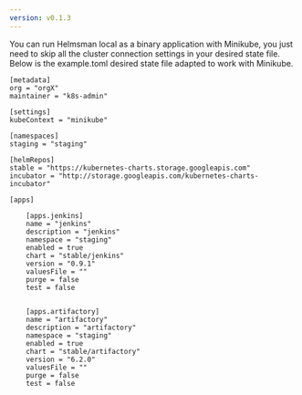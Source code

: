 ```yaml
---
version: v0.1.3
---
```


You can run Helmsman local as a binary application with Minikube, you just need to skip all the cluster connection settings in your desired state file. Below is the example.toml desired state file adapted to work with Minikube.


```
[metadata]
org = "orgX"
maintainer = "k8s-admin"

[settings]
kubeContext = "minikube" 

[namespaces]
staging = "staging" 

[helmRepos]
stable = "https://kubernetes-charts.storage.googleapis.com"
incubator = "http://storage.googleapis.com/kubernetes-charts-incubator"

[apps]

    [apps.jenkins]
    name = "jenkins" 
    description = "jenkins"
    namespace = "staging" 
    enabled = true 
    chart = "stable/jenkins" 
    version = "0.9.1" 
    valuesFile = "" 
    purge = false 
    test = false 


    [apps.artifactory]
    name = "artifactory" 
    description = "artifactory"
    namespace = "staging" 
    enabled = true 
    chart = "stable/artifactory" 
    version = "6.2.0" 
    valuesFile = "" 
    purge = false 
    test = false 
```